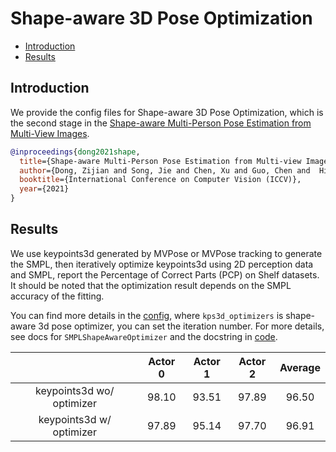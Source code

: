 # Shape-aware 3D Pose Optimization

- [Introduction](#introduction)
- [Results](#results)

## Introduction

We provide the config files for Shape-aware 3D Pose Optimization, which is the second stage in the [Shape-aware Multi-Person Pose Estimation from Multi-View Images](https://ait.ethz.ch/projects/2021/multi-human-pose/).

```BibTeX
@inproceedings{dong2021shape,
  title={Shape-aware Multi-Person Pose Estimation from Multi-view Images},
  author={Dong, Zijian and Song, Jie and Chen, Xu and Guo, Chen and  Hilliges, Otmar},
  booktitle={International Conference on Computer Vision (ICCV)},
  year={2021}
}
```

## Results

We use keypoints3d generated by MVPose or MVPose tracking to generate the SMPL, then iteratively optimize keypoints3d using 2D perception data and SMPL, report the Percentage of Correct Parts (PCP) on Shelf datasets. It should be noted that the optimization result depends on the SMPL accuracy of the fitting.

You can find more details in the [config](shape_aware_3d_pose_optimizer.py), where `kps3d_optimizers` is shape-aware 3d pose optimizer, you can set the iteration number. For more details, see docs for `SMPLShapeAwareOptimizer` and the docstring in [code](../../xrmocap/transform/keypoints3d/optim/smpl_shape_aware_optimizer.py).


|  | Actor 0 | Actor 1 | Actor 2 | Average |
|:------:|:-------:|:--------:|:--------:|:--------:|
| keypoints3d wo/ optimizer| 98.10 | 93.51 | 97.89 | 96.50 |
| keypoints3d w/ optimizer| 97.89 | 95.14 | 97.70 | 96.91 |
